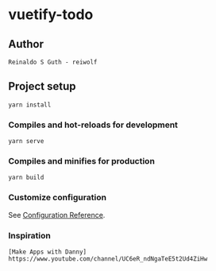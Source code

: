# vuetify-todo

## Author
```
Reinaldo S Guth - reiwolf
```

## Project setup
```
yarn install
```

### Compiles and hot-reloads for development
```
yarn serve
```

### Compiles and minifies for production
```
yarn build
```

### Customize configuration
See [Configuration Reference](https://cli.vuejs.org/config/).

### Inspiration
```
[Make Apps with Danny] 
https://www.youtube.com/channel/UC6eR_ndNgaTeE5t2Ud4ZiHw
```
